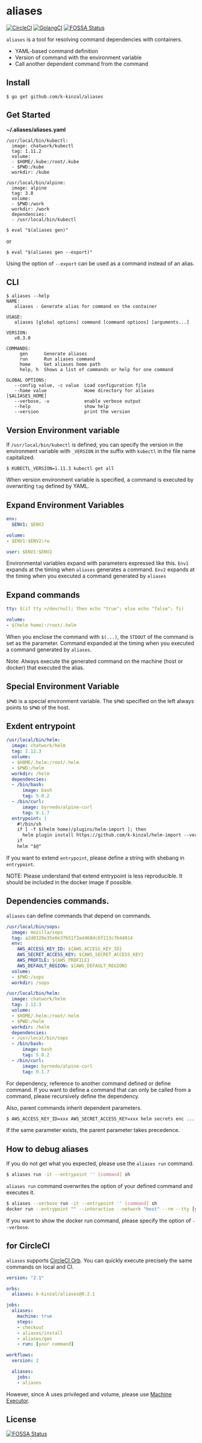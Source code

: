 # aliases

[![CircleCI](https://circleci.com/gh/k-kinzal/aliases.svg?style=svg)](https://circleci.com/gh/k-kinzal/aliases)
[![GolangCI](https://golangci.com/badges/github.com/k-kinzal/aliases.svg)](https://golangci.com/r/github.com/k-kinzal/aliases)
[![FOSSA Status](https://app.fossa.io/api/projects/git%2Bgithub.com%2Fk-kinzal%2Faliases.svg?type=shield)](https://app.fossa.io/projects/git%2Bgithub.com%2Fk-kinzal%2Faliases?ref=badge_shield)


`aliases` is a tool for resolving command dependencies with containers.

* YAML-based command definition
* Version of command with the environment variable
* Call another dependent command from the command

## Install

```
$ go get github.com/k-kinzal/aliases
```

## Get Started

**~/.aliases/aliases.yaml**

```
/usr/local/bin/kubectl:
  image: chatwork/kubectl
  tag: 1.11.2
  volume:
  - $HOME/.kube:/root/.kube
  - $PWD:/kube
  workdir: /kube

/usr/local/bin/alpine:
  image: alpine
  tag: 3.8
  volume:
  - $PWD:/work
  workdir: /work
  dependencies:
  - /usr/local/bin/kubectl
```

```
$ eval "$(aliases gen)"
```

or 

```
$ eval "$(aliases gen --export)"
```


Using the option of `--export` can be used as a command instead of an alias.

## CLI

```
$ aliases --help
NAME:
   aliases - Generate alias for command on the container

USAGE:
   aliases [global options] command [command options] [arguments...]

VERSION:
   v0.3.0

COMMANDS:
     gen      Generate aliases
     run      Run aliases command
     home     Get aliases home path
     help, h  Shows a list of commands or help for one command

GLOBAL OPTIONS:
   --config value, -c value  Load configuration file
   --home value              Home directory for aliases [$ALIASES_HOME]
   --verbose, -v             enable verbose output
   --help                    show help
   --version                 print the version
```

## Version Environment variable

If `/usr/local/bin/kubectl` is defined, you can specify the version in the environment variable with `_VERSION` in the suffix with `kubectl` in the file name capitalized.

```
$ KUBECTL_VERSION=1.11.3 kubectl get all
```

When version environment variable is specified, a command is executed by overwriting `tag` defined by YAML.


## Expand Environment Variables

```yaml
env:
  $ENV1: $ENV2
```

```yaml
volume:
- $ENV1:$ENV2:rw
```

```yaml
user: $ENV1:$ENV2
```

Environmental variables expand with parameters expressed like this.
`Env1` expands at the timing when `aliases` generates a command.
`Env2` expands at the timing when you executed a command generated by `aliases`

## Expand commands

```yaml
tty: $(if tty >/dev/null; then echo "true"; else echo "false"; fi)
```

```yaml
volume:
- $(helm home):/root/.helm
```

When you enclose the command with `$(...)`, the `STDOUT` of the command is set as the parameter.
Command expanded at the timing when you executed a command generated by `aliases`.

Note: Always execute the generated command on the machine (host or docker) that executed the alias.

## Special Environment Variable

`$PWD` is a special environment variable.
The `$PWD` specified on the left always points to `$PWD` of the host.

## Exdent entrypoint

```yaml
/usr/local/bin/helm:
  image: chatwork/helm
  tag: 2.12.3
  volume:
  - $HOME/.helm:/root/.helm
  - $PWD:/helm
  workdir: /helm
  dependencies:
  - /bin/bash:
      image: bash
      tag: 5.0.2
  - /bin/curl:
      image: byrnedo/alpine-curl
      tag: 0.1.7
  entrypoint: |
    #!/bin/sh
    if [ -f $(helm home)/plugins/helm-import ]; then
      helm plugin install https://github.com/k-kinzal/helm-import --version v0.2.1
    if
    helm "$@"
```

If you want to extend `entrypoint`, please define a string with shebang in `entrypoint`.

NOTE: Please understand that extend entrypoint is less reproducible. It should be included in the docker image if possible.

## Dependencies commands.

`aliases` can define commands that depend on commands.

```yaml
/usr/local/bin/sops:
  image: mozilla/sops
  tag: a2d0328e35e6e37b51f3ad468dc6f213c7b44014 
  env:
    AWS_ACCESS_KEY_ID: ${AWS_ACCESS_KEY_ID}
    AWS_SECRET_ACCESS_KEY: ${AWS_SECRET_ACCESS_KEY}
    AWS_PROFILE: ${AWS_PROFILE}
    AWS_DEFAULT_REGION: ${AWS_DEFAULT_REGION}
  volume:
  - $PWD:/sops
  workdir: /sops

/usr/local/bin/helm:
  image: chatwork/helm
  tag: 2.12.3
  volume:
  - $HOME/.helm:/root/.helm
  - $PWD:/helm
  workdir: /helm
  dependencies:
  - /usr/local/bin/sops
  - /bin/bash:
      image: bash
      tag: 5.0.2
  - /bin/curl:
      image: byrnedo/alpine-curl
      tag: 0.1.7
```

For dependency, reference to another command defined or define command.
If you want to define a command that can only be called from a command, please recursively define the dependency.

Also, parent commands inherit dependent parameters.

```bash
$ AWS_ACCESS_KEY_ID=xxx AWS_SECRET_ACCESS_KEY=xxx helm secrets enc ...
```

If the same parameter exists, the parent parameter takes precedence.

## How to debug aliases

If you do not get what you expected, please use the `aliases run` command.

```bash
$ aliases run -it --entrypoint '' [command] sh
```

`aliases run` command overwrites the option of your defined command and executes it.

```bash
$ aliases --verbose run -it --entrypoint '' [command] sh
docker run --entrypoint "" --interactive --network "host" --rm --tty [your image] sh
```

If you want to show the docker run command, please specify the option of `--verbose`.

## for CircleCI

`aliases` supports [CircleCI Orb](https://circleci.com/orbs/registry/orb/k-kinzal/aliases).
You can quickly execute precisely the same commands on local and CI.

```yaml
version: "2.1"

orbs:
  aliases: k-kinzal/aliases@0.2.1

jobs:
  aliases:
    machine: true
    steps:
    - checkout
    - aliases/install
    - aliases/gen
    - run: [your command]

workflows:
  version: 2

  aliases:
    jobs:
    - aliases
```

However, since A uses privileged and volume, please use [Machine Executor](https://circleci.com/docs/2.0/executor-types/#using-machine).

## License
[![FOSSA Status](https://app.fossa.io/api/projects/git%2Bgithub.com%2Fk-kinzal%2Faliases.svg?type=large)](https://app.fossa.io/projects/git%2Bgithub.com%2Fk-kinzal%2Faliases?ref=badge_large)

